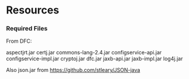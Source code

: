 # Resources

### Required Files
From DFC:

aspectjrt.jar
certj.jar
commons-lang-2.4.jar
configservice-api.jar
configservice-impl.jar
cryptoj.jar
dfc.jar
jaxb-api.jar
jaxb-impl.jar
log4j.jar

Also json.jar from https://github.com/stleary/JSON-java